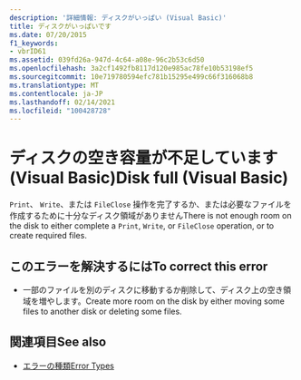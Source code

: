 ```yaml
---
description: '詳細情報: ディスクがいっぱい (Visual Basic)'
title: ディスクがいっぱいです
ms.date: 07/20/2015
f1_keywords:
- vbrID61
ms.assetid: 039fd26a-947d-4c64-a08e-96c2b53c6d50
ms.openlocfilehash: 3a2cf1492fb8117d120e985ac78fe10b53198ef5
ms.sourcegitcommit: 10e719780594efc781b15295e499c66f316068b8
ms.translationtype: MT
ms.contentlocale: ja-JP
ms.lasthandoff: 02/14/2021
ms.locfileid: "100428728"
---
```

# <a name="disk-full-visual-basic"></a><span data-ttu-id="5683f-103">ディスクの空き容量が不足しています (Visual Basic)</span><span class="sxs-lookup"><span data-stu-id="5683f-103">Disk full (Visual Basic)</span></span>

<span data-ttu-id="5683f-104">`Print`、 `Write`、または `FileClose` 操作を完了するか、または必要なファイルを作成するために十分なディスク領域がありません</span><span class="sxs-lookup"><span data-stu-id="5683f-104">There is not enough room on the disk to either complete a `Print`, `Write`, or `FileClose` operation, or to create required files.</span></span>  
  
## <a name="to-correct-this-error"></a><span data-ttu-id="5683f-105">このエラーを解決するには</span><span class="sxs-lookup"><span data-stu-id="5683f-105">To correct this error</span></span>  
  
- <span data-ttu-id="5683f-106">一部のファイルを別のディスクに移動するか削除して、ディスク上の空き領域を増やします。</span><span class="sxs-lookup"><span data-stu-id="5683f-106">Create more room on the disk by either moving some files to another disk or deleting some files.</span></span>  
  
## <a name="see-also"></a><span data-ttu-id="5683f-107">関連項目</span><span class="sxs-lookup"><span data-stu-id="5683f-107">See also</span></span>

- [<span data-ttu-id="5683f-108">エラーの種類</span><span class="sxs-lookup"><span data-stu-id="5683f-108">Error Types</span></span>](../programming-guide/language-features/error-types.md)
